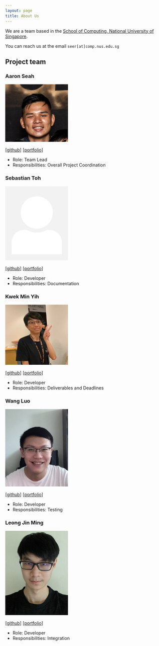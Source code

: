 ```yaml
---
layout: page
title: About Us
---
```


We are a team based in the [School of Computing, National University of Singapore](http://www.comp.nus.edu.sg).

You can reach us at the email `seer[at]comp.nus.edu.sg`

## Project team

### Aaron Seah

<img src="images/aaronnseah.png" width="200px">

[[github](http://github.com/aaronnseah)]
[[portfolio](team/aaronnseah.md)]

* Role: Team Lead
* Responsibilities: Overall Project Coordination

### Sebastian Toh

<img src="images/sebastiantoh.png" width="200px">

[[github](http://github.com/sebastiantoh)]
[[portfolio](team/sebastiantoh.md)]

* Role: Developer
* Responsibilities: Documentation

### Kwek Min Yih

<img src="images/hakujitsu.jpg" width="200px">

[[github](http://github.com/hakujitsu)]
[[portfolio](team/hakujitsu.md)]

* Role: Developer
* Responsibilities: Deliverables and Deadlines

### Wang Luo

<img src="images/asthenosphere.png" width="200px">

[[github](https://github.com/Asthenosphere)]
[[portfolio](team/asthenosphere.md)]

* Role: Developer
* Responsibilities: Testing

### Leong Jin Ming

<img src="images/jmleong666.png" width="200px">

[[github](https://github.com/jmleong666)]
[[portfolio](team/jmleong666.md)]

* Role: Developer
* Responsibilities: Integration
